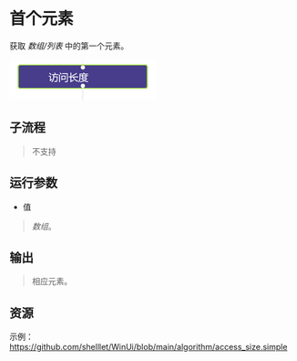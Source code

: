 # 首个元素 
获取 *数组/列表* 中的第一个元素。

![AccessFront](./images/2022-11-26_193743.png ':size=90%')

## 子流程

> 不支持

## 运行参数

* 值
> *数组*。

## 输出
  
>    相应元素。


## 资源

示例：https://github.com/shelllet/WinUi/blob/main/algorithm/access_size.simple
